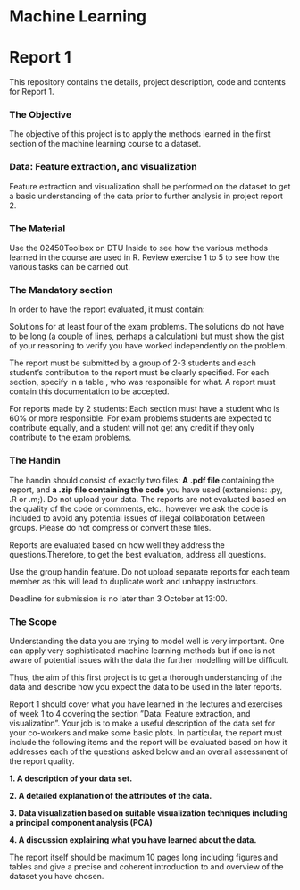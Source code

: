 
<!-- README.md is generated from README.Rmd. Please edit that file -->

# Machine Learning

# Report 1

<!-- badges: start -->
<!-- badges: end -->

This repository contains the details, project description, code and
contents for Report 1.

### The Objective

The objective of this project is to apply the methods learned in the
first section of the machine learning course to a dataset.

### Data: Feature extraction, and visualization

Feature extraction and visualization shall be performed on the dataset
to get a basic understanding of the data prior to further analysis in
project report 2.

### The Material

Use the 02450Toolbox on DTU Inside to see how the various methods
learned in the course are used in R. Review exercise 1 to 5 to see how
the various tasks can be carried out.

### The Mandatory section

In order to have the report evaluated, it must contain:

Solutions for at least four of the exam problems. The solutions do not
have to be long (a couple of lines, perhaps a calculation) but must show
the gist of your reasoning to verify you have worked independently on
the problem.

The report must be submitted by a group of 2-3 students and each
student’s contribution to the report must be clearly specified. For each
section, specify in a table , who was responsible for what. A report
must contain this documentation to be accepted.

For reports made by 2 students: Each section must have a student who is
60% or more responsible. For exam problems students are expected to
contribute equally, and a student will not get any credit if they only
contribute to the exam problems.

### The Handin

The handin should consist of exactly two files: **A .pdf file**
containing the report, and **a .zip file containing the code** you have
used (extensions: .py, .R or .m;). Do not upload your data. The reports
are not evaluated based on the quality of the code or comments, etc.,
however we ask the code is included to avoid any potential issues of
illegal collaboration between groups. Please do not compress or convert
these files.

Reports are evaluated based on how well they address the
questions.Therefore, to get the best evaluation, address all questions.

Use the group handin feature. Do not upload separate reports for each
team member as this will lead to duplicate work and unhappy instructors.

Deadline for submission is no later than 3 October at 13:00.

### The Scope

Understanding the data you are trying to model well is very important.
One can apply very sophisticated machine learning methods but if one is
not aware of potential issues with the data the further modelling will
be difficult.

Thus, the aim of this first project is to get a thorough understanding
of the data and describe how you expect the data to be used in the later
reports.

Report 1 should cover what you have learned in the lectures and
exercises of week 1 to 4 covering the section ”Data: Feature extraction,
and visualization”. Your job is to make a useful description of the data
set for your co-workers and make some basic plots. In particular, the
report must include the following items and the report will be evaluated
based on how it addresses each of the questions asked below and an
overall assessment of the report quality.

**1. A description of your data set.**

**2. A detailed explanation of the attributes of the data.**

**3. Data visualization based on suitable visualization techniques
including a principal component analysis (PCA)**

**4. A discussion explaining what you have learned about the data.**

The report itself should be maximum 10 pages long including figures and
tables and give a precise and coherent introduction to and overview of
the dataset you have chosen.

